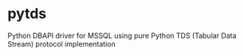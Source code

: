 pytds
=====

Python DBAPI driver for MSSQL using pure Python TDS (Tabular Data Stream) protocol implementation